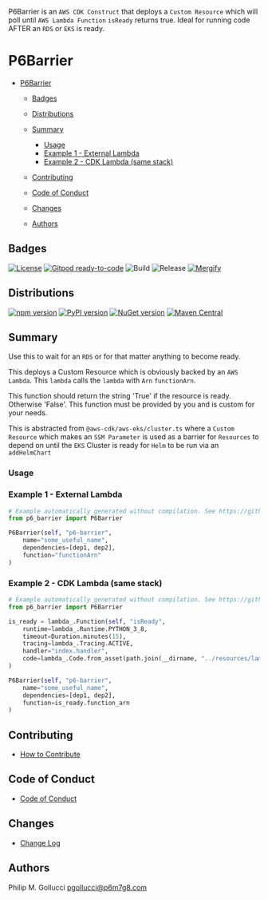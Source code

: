 P6Barrier is an `AWS CDK Construct` that deploys a `Custom Resource` which
will poll until `AWS Lambda Function` `isReady` returns true. Ideal for running
code AFTER an `RDS` or `EKS` is ready.

# P6Barrier

* [P6Barrier](#p6barrier)

  * [Badges](#badges)
  * [Distributions](#distributions)
  * [Summary](#summary)

    * [Usage](#usage)
    * [Example 1 - External Lambda](#example-1---external-lambda)
    * [Example 2 - CDK Lambda (same stack)](#example-2---cdk-lambda-same-stack)
  * [Contributing](#contributing)
  * [Code of Conduct](#code-of-conduct)
  * [Changes](#changes)
  * [Authors](#authors)

## Badges

[![License](https://img.shields.io/badge/License-Apache%202.0-yellowgreen.svg)](https://opensource.org/licenses/Apache-2.0)
[![Gitpod ready-to-code](https://img.shields.io/badge/Gitpod-ready--to--code-blue?logo=gitpod)](https://gitpod.io/#https://github.com/p6m7g8/p6-barrier)
![Build](https://github.com/p6m7g8/p6-barrier/workflows/Build/badge.svg)
![Release](https://github.com/p6m7g8/p6-barrier/workflows/Release/badge.svg)
[![Mergify](https://img.shields.io/endpoint.svg?url=https://gh.mergify.io/badges/p6m7g8/p6-barrier/&style=flat)](https://mergify.io)

## Distributions

[![npm version](https://badge.fury.io/js/p6-barrier!.svg)](https://badge.fury.io/js/p6-barrier)
[![PyPI version](https://badge.fury.io/py/p6-barrier!.svg)](https://badge.fury.io/py/p6-barrier)
[![NuGet version](https://badge.fury.io/nu/P6m7g8.P6Namer.svg)](https://badge.fury.io/nu/P6m7g8.P6Namer)
[![Maven Central](https://maven-badges.herokuapp.com/maven-central/P6m7g8.P6Namer/P6Namer/badge.svg)](https://maven-badges.herokuapp.com/maven-central/P6m7g8.P6Namer/P6Namer)

## Summary

Use this to wait for an `RDS` or for that matter anything to become ready.

This deploys a Custom Resource which is obviously backed by an `AWS Lambda`.
This `lambda` calls the `lambda` with `Arn` `functionArn`.

This function should return the string 'True' if the resource is ready.
Otherwise 'False'.  This function must be provided by you and is custom
for your needs.

This is abstracted from `@aws-cdk/aws-eks/cluster.ts` where a `Custom Resource`
which makes an `SSM Parameter` is used as a barrier for `Resources` to depend
on until the `EKS` Cluster is ready for `Helm` to be run via an `addHelmChart`

### Usage

### Example 1 - External Lambda

```python
# Example automatically generated without compilation. See https://github.com/aws/jsii/issues/826
from p6_barrier import P6Barrier

P6Barrier(self, "p6-barrier",
    name="some_useful_name",
    dependencies=[dep1, dep2],
    function="functionArn"
)
```

### Example 2 - CDK Lambda (same stack)

```python
# Example automatically generated without compilation. See https://github.com/aws/jsii/issues/826
from p6_barrier import P6Barrier

is_ready = lambda_.Function(self, "isReady",
    runtime=lambda_.Runtime.PYTHON_3_8,
    timeout=Duration.minutes(15),
    tracing=lambda_.Tracing.ACTIVE,
    handler="index.handler",
    code=lambda_.Code.from_asset(path.join(__dirname, "../resources/lambda/isReady"))
)

P6Barrier(self, "p6-barrier",
    name="some_useful_name",
    dependencies=[dep1, dep2],
    function=is_ready.function_arn
)
```

## Contributing

* [How to Contribute](CONTRIBUTING.md)

## Code of Conduct

* [Code of Conduct](CODE_OF_CONDUCT.md)

## Changes

* [Change Log](CHANGELOG.md)

## Authors

Philip M. Gollucci [pgollucci@p6m7g8.com](mailto:pgollucci@p6m7g8.com)
